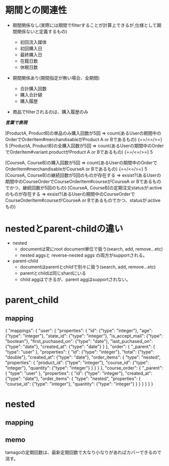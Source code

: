 # 期間との関連性

- 期間関係なし(実際には期間でfilterすることが計算上できるが,仕様として期間関係ないと定義するもの)
  - 初回流入媒体
  - 初回購入日
  - 最終購入日
  - 在籍日数
  - 休眠日数
- 期間関係あり(期間指定が無い場合、全期間)
  - 合計購入回数
  - 購入合計額
  - 購入履歴

- 商品でfilterされるのは、購入履歴のみ


***言葉で表現***

[ProductA, ProductB]の単品のみ購入回数が5回
  => count(あるUserの期間中のOrderでOrderItem#merchandisableがProduct A or Bであるもの) {==/<=/>=} 5
[ProductA, ProductB]の全購入回数が5回
  => count(あるUserの期間中のOrderでOrderItem#variant.productがProduct A or Bであるもの) {==/<=/>=} 5

[CourseA, CourseB]の購入回数が5回
  => count(あるUserの期間中のOrderでOrderItem#merchandisableがCourseA  or Bであるもの) {==/<=/>=} 5
[CourseA, CourseB]の継続回数が5回のものが存在する
  => exsist?(あるUserの期間中のCourseOrderでCourseOrderItem#courseがCourseA  or Bであるものでかつ、継続回数が5回のもの)
[CourseA, CourseB]の定期注文statusが:activeのものが存在する
  => exsist?(あるUserの期間中のCourseOrderでCourseOrderItem#courseがCourseA  or Bであるものでかつ、statusが:activeもの)

# nestedとparent-childの違い

- nested
  - documentは常にroot document単位で扱う(search, add, remove...etc)
  - nested aggsと reverse-nested aggs の両方がsupportされる。
- parent-child
  - documentはparentとchildで別々に扱う(search, add, remove...etc)
  - parentとchildは同じshardにいる
  - child aggはできるが、parent aggはsupportされない。

# parent_child

## mapping
{
  "mappings": {
    "user": {
      "properties": {
        "id": {"type": "integer"},
        "age": {"type": "integer"},
        "state_id": {"type": "integer"},
        "is_accept_mail": {"type": "boolean"},
        "first_puchased_on": {"type": "date"},
        "last_puchased_on": {"type": "date"},
        "created_at": {"type": "date"}
      }
    },
    "order": {
      "_parent": {
        "type": "user"
      },
      "properties": {
        "id": {"type": "integer"},
        "total": {"type": "double"},
        "created_at": {"type": "date"},
        "order_items": {
          "type": "nested",
          "properties": {
            "product_id": {"type": "integer"},
            "course_id": {"type": "integer"},
            "quantity": {"type": "integer"}
          }
        }
      }
    },
    "course_order": {
      "_parent": {
        "type": "user"
      },
      "properties": {
        "id": {"type": "integer"},
        "created_at": {"type": "date"},
        "order_items": {
          "type": "nested",
          "properties": {
            "course_id": {"type": "integer"},
            "quantity": {"type": "integer"}
          }
        }
      }
    }
  }
}

# nested

## mapping

## memo

tamagoの定期回数は、最新定期回数で大なり小なりがあればカバーできるので消す。
